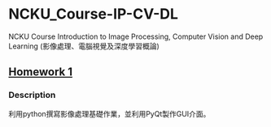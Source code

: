 # NCKU_Course-IP-CV-DL

NCKU Course Introduction to Image Processing, Computer Vision and Deep Learning (影像處理、電腦視覺及深度學習概論)

## [Homework 1](/Hw1)

### Description

利用python撰寫影像處理基礎作業，並利用PyQt製作GUI介面。
